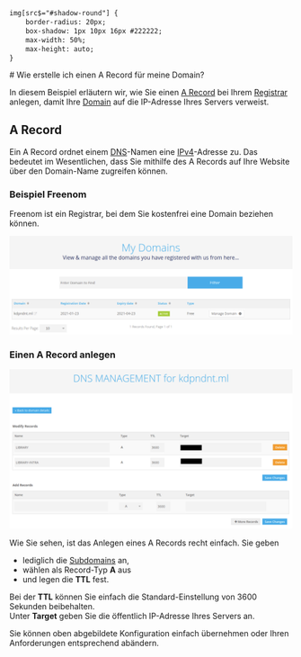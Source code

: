 
    img[src$="#shadow-round"] {
        border-radius: 20px;
        box-shadow: 1px 10px 16px #222222;
        max-width: 50%;
        max-height: auto;
    }
</style>
# Wie erstelle ich einen A Record für meine Domain?

In diesem Beispiel erläutern wir, wie Sie einen [A Record](https://de.wikipedia.org/w/index.php?title=A_Resource_Record&oldid=175014183) bei Ihrem [Registrar](https://de.wikipedia.org/w/index.php?title=Domain_Name_Registrar&oldid=169813280) anlegen, damit Ihre [Domain](https://de.wikipedia.org/w/index.php?title=Domain_(Internet)&oldid=207898687) auf die IP-Adresse Ihres Servers verweist.

## A Record

Ein A Record ordnet einem [DNS](https://de.wikipedia.org/w/index.php?title=Domain_Name_System&oldid=208172685)-Namen eine [IPv4](https://de.wikipedia.org/w/index.php?title=IPv4&oldid=208128620)-Adresse zu. Das bedeutet im Wesentlichen, dass Sie mithilfe des A Records auf Ihre Website über den Domain-Name zugreifen können.

### Beispiel Freenom  

Freenom ist ein Registrar, bei dem Sie kostenfrei eine Domain beziehen können. 

![Freenoms Hauptseite](Images/reg_home.PNG)

### Einen A Record anlegen  

![Freenoms DNS Konfiguration](Images/reg_dns_short_censored.PNG)

Wie Sie sehen, ist das Anlegen eines A Records recht einfach. Sie geben 
* lediglich die [Subdomains](https://de.wikipedia.org/w/index.php?title=Domain&oldid=206039678) an,
* wählen als Record-Typ __A__ aus 
* und legen die __TTL__ fest.   

Bei der __TTL__ können Sie einfach die Standard-Einstellung von 3600 Sekunden beibehalten.  
Unter __Target__ geben Sie die öffentlich IP-Adresse Ihres Servers an.  

Sie können oben abgebildete Konfiguration einfach übernehmen oder Ihren Anforderungen entsprechend abändern.   

